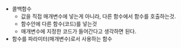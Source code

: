 - 콜백함수 
	- 값을 직접 매개변수에 넣는게 아니라, 다른 함수에서 함수를 호출하는것.
	- 함수안에 다른 함수(코드)를 넣는것
	- 매개변수에 지정한 코드가 들어간다고 생각하면 된다.
- 함수를 파라미터(매개변수)로서 사용하는 함수